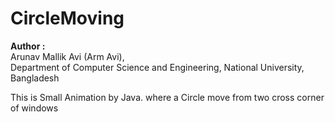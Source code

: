 # CircleMoving

<b>Author :</b> <br>
Arunav Mallik Avi (Arm Avi), <br>
Department of Computer Science and Engineering, 
National University, Bangladesh<br>

This is Small Animation by Java. where a Circle move from two cross corner of windows
